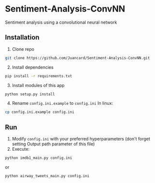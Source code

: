# Sentiment-Analysis-ConvNN
Sentiment analysis using a convolutional neural network

## Installation
1) Clone repo
```bash
git clone https://github.com/Juancard/Sentiment-Analysis-ConvNN.git
```
2) Install dependencies
```bash
pip install -r requirements.txt
```
3) Install modules of this app
```bash
python setup.py install
```
4) Rename `config.ini.example` to `config.ini`
In linux: 
```bash
cp config.ini.example config.ini
```
## Run
1) Modify `config.ini` with your preferred hyperparameters (don't forget setting Output path parameter of this file)
2) Execute:
```bash
python imdb1_main.py config.ini
```
or
```bash
python airway_tweets_main.py config.ini
```

